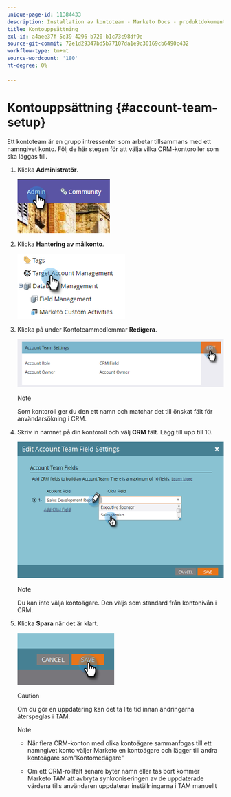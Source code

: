 ```yaml
---
unique-page-id: 11384433
description: Installation av kontoteam - Marketo Docs - produktdokumentation
title: Kontouppsättning
exl-id: a4aee37f-5e39-4296-b720-b1c73c98df9e
source-git-commit: 72e1d29347bd5b77107da1e9c30169cb6490c432
workflow-type: tm+mt
source-wordcount: '180'
ht-degree: 0%

---
```


# Kontouppsättning {#account-team-setup}

Ett kontoteam är en grupp intressenter som arbetar tillsammans med ett namngivet konto. Följ de här stegen för att välja vilka CRM-kontoroller som ska läggas till.

1. Klicka **Administratör**.

   ![](assets/one-3.png)

1. Klicka **Hantering av målkonto**.

   ![](assets/account-team-setup-2.png)

1. Klicka på under Kontoteammedlemmar **Redigera**.

   ![](assets/3.png)

   >[!NOTE]
   >
   >Som kontoroll ger du den ett namn och matchar det till önskat fält för användarsökning i CRM.

1. Skriv in namnet på din kontoroll och välj **CRM** fält. Lägg till upp till 10.

   ![](assets/four-2.png)

   >[!NOTE]
   >
   >Du kan inte välja kontoägare. Den väljs som standard från kontonivån i CRM.

1. Klicka **Spara** när det är klart.

   ![](assets/five-2.png)

   >[!CAUTION]
   >
   >Om du gör en uppdatering kan det ta lite tid innan ändringarna återspeglas i TAM.

   >[!NOTE]
   >
   >* När flera CRM-konton med olika kontoägare sammanfogas till ett namngivet konto väljer Marketo en kontoägare och lägger till andra kontoägare som&quot;Kontomedägare&quot;
   >
   >* Om ett CRM-rollfält senare byter namn eller tas bort kommer Marketo TAM att avbryta synkroniseringen av de uppdaterade värdena tills användaren uppdaterar inställningarna i TAM manuellt

